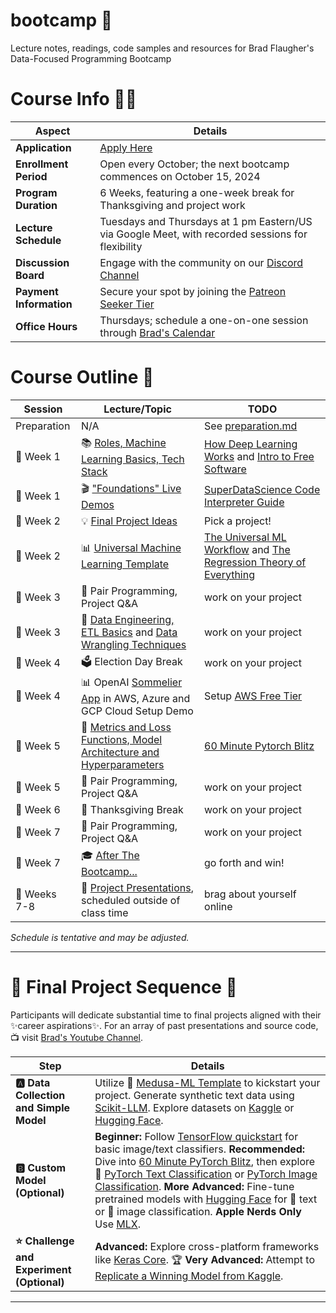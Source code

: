 # bootcamp 🚀

Lecture notes, readings, code samples and resources for Brad Flaugher's Data-Focused Programming Bootcamp

# Course Info 💁‍♀️

| Aspect               | Details                                                                                      |
|--------------------------|--------------------------------------------------------------------------------------------------|
| **Application**          | [Apply Here](https://forms.gle/oes2jHNvUYwP1E2K8)                                                |
| **Enrollment Period**    | Open every October; the next bootcamp commences on October 15, 2024                               |
| **Program Duration**     | 6 Weeks, featuring a one-week break for Thanksgiving and project work                             |
| **Lecture Schedule**     | Tuesdays and Thursdays at 1 pm Eastern/US via Google Meet, with recorded sessions for flexibility   |
| **Discussion Board**     | Engage with the community on our [Discord Channel](https://discord.gg/bEPkfhbwE4)                |
| **Payment Information**   | Secure your spot by joining the [Patreon Seeker Tier](https://www.patreon.com/bradflaugher)       |
| **Office Hours**         | Thursdays; schedule a one-on-one session through [Brad's Calendar](https://calendar.app.google/AGTTsgwD5LPnwvfJ7) |

# Course Outline 📝

| Session   | Lecture/Topic | TODO |
|-----------|---------| ---------|
| Preparation | N/A | See [preparation.md](./preparation.md) |
| 📅 Week 1 | 📚 [Roles, Machine Learning Basics, Tech Stack](./30000.md)| [How Deep Learning Works](https://www.youtube.com/watch?v=wBgW3ZtlPT8) and [Intro to Free Software](https://www.fsf.org/blogs/rms/20140407-geneva-tedx-talk-free-software-free-society) |
| 📅 Week 1 | 🎬 ["Foundations" Live Demos](./foundations.md) | [SuperDataScience Code Interpreter Guide](https://youtu.be/ac6580tuveo?si=dUlyNu1CzFkhDPek) |
| 📅 Week 2 | 💡 [Final Project Ideas](#final-project-ideas) | Pick a project! |
| 📅 Week 2 | 📊 [Universal Machine Learning Template](https://github.com/Medusa-ML/ML-Template) | [The Universal ML Workflow](./the_universal_ml_workflow.pdf) and [The Regression Theory of Everything](./AI_harmony_c3.pdf) |
| 📅 Week 3 | 👥 Pair Programming, Project Q&A | work on your project |
| 📅 Week 3 | 📝 [Data Engineering, ETL Basics](./etl.md) and [Data Wrangling Techniques](./wranglin.md) | work on your project |
| 📅 Week 4 | 🗳️ Election Day Break | work on your project |
| 📅 Week 4 | 📊  OpenAI [Sommelier App](https://github.com/Medusa-ML/Sommelier) in AWS, Azure and GCP Cloud Setup Demo | Setup [AWS Free Tier](https://aws.amazon.com/free/) |
| 📅 Week 5 | 🧠 [Metrics and Loss Functions, Model Architecture and Hyperparameters](./architecture.md) | [60 Minute Pytorch Blitz](https://pytorch.org/tutorials/beginner/deep_learning_60min_blitz.html) |
| 📅 Week 5 | 👥 Pair Programming, Project Q&A | work on your project |
| 📅 Week 6 | 🦃 Thanksgiving Break | work on your project |
| 📅 Week 7 | 👥 Pair Programming, Project Q&A | work on your project |
| 📅 Week 7 | 🎓 [After The Bootcamp...](./after_bootcamp.md) | go forth and win! |
| 📅 Weeks 7-8 | 🎉 [Project Presentations](https://www.youtube.com/@bradflaugher2452/videos), scheduled outside of class time | brag about yourself online |
 
*Schedule is tentative and may be adjusted.*

---

# 🚀 **Final Project Sequence** 🚀

Participants will dedicate substantial time to final projects aligned with their ✨career aspirations✨. For an array of past presentations and source code, 📺 visit [Brad's Youtube Channel](https://www.youtube.com/@bradflaugher2452/videos).

| **Step**                                | **Details**                                                                                                                                                                                                                     |
|-----------------------------------------|---------------------------------------------------------------------------------------------------------------------------------------------------------------------------------------------------------------------------------|
| **🅰️ Data Collection and Simple Model** | Utilize 🐍 [Medusa-ML Template](https://github.com/Medusa-ML/ML-Template) to kickstart your project. Generate synthetic text data using [Scikit-LLM](https://github.com/iryna-kondr/scikit-llm). Explore datasets on [Kaggle](https://www.kaggle.com/datasets) or [Hugging Face](https://huggingface.co/datasets). |
| **🅱️ Custom Model (Optional)**         | **Beginner:** Follow [TensorFlow quickstart](https://www.tensorflow.org/tutorials) for basic image/text classifiers. **Recommended:** Dive into [60 Minute PyTorch Blitz](https://pytorch.org/tutorials/beginner/deep_learning_60min_blitz.html), then explore 📜 [PyTorch Text Classification](https://pytorch.org/tutorials/beginner/text_sentiment_ngrams_tutorial.html) or [PyTorch Image Classification](https://pytorch.org/tutorials/beginner/blitz/cifar10_tutorial.html). **More Advanced:** Fine-tune pretrained models with [Hugging Face](https://huggingface.co/docs/transformers/training) for 📝 text or 📸 image classification. **Apple Nerds Only** Use [MLX](https://github.com/ml-explore/mlx). |
| **⭐ Challenge and Experiment (Optional)**| **Advanced:** Explore cross-platform frameworks like [Keras Core](https://keras.io/keras_core/guides/). 🏆 **Very Advanced:** Attempt to [Replicate a Winning Model from Kaggle](https://www.kaggle.com/code?types=competitions).                                                                                     |


---
